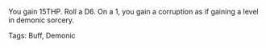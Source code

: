 You gain 15THP.  Roll a D6. On a 1, you gain a corruption as if gaining a level in demonic sorcery.

Tags: Buff, Demonic